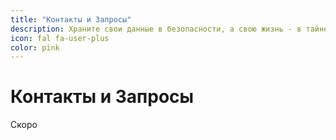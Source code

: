 ```yaml
---
title: "Контакты и Запросы"
description: Храните свои данные в безопасности, а свою жизнь - в тайне
icon: fal fa-user-plus
color: pink
---
```


# Контакты и Запросы

<span class="tag yellow">Скоро</span>